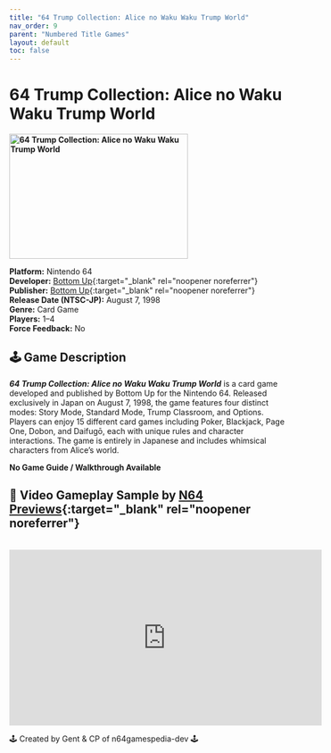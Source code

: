 ```yaml
---
title: "64 Trump Collection: Alice no Waku Waku Trump World"
nav_order: 9
parent: "Numbered Title Games"
layout: default
toc: false
---
```


# 64 Trump Collection: Alice no Waku Waku Trump World
<b>
<img src="https://raw.githubusercontent.com/TheGent/n64gamespedia/main/media/jp/64-trump-collection.png" alt="64 Trump Collection: Alice no Waku Waku Trump World" width="320" height="224" />
</b>

**Platform:** Nintendo 64  
**Developer:** [Bottom Up](https://en.wikipedia.org/w/index.php?title=Bottom_Up_(company)&action=edit&redlink=1){:target="_blank" rel="noopener noreferrer"}  
**Publisher:** [Bottom Up](https://en.wikipedia.org/w/index.php?title=Bottom_Up_(company)&action=edit&redlink=1){:target="_blank" rel="noopener noreferrer"}  
**Release Date (NTSC-JP):** August 7, 1998  
**Genre:** Card Game  
**Players:** 1–4  
**Force Feedback:** No

## 🕹️ Game Description  
<em><strong>64 Trump Collection: Alice no Waku Waku Trump World</strong></em> is a card game developed and published by Bottom Up for the Nintendo 64. Released exclusively in Japan on August 7, 1998, the game features four distinct modes: Story Mode, Standard Mode, Trump Classroom, and Options. Players can enjoy 15 different card games including Poker, Blackjack, Page One, Dobon, and Daifugō, each with unique rules and character interactions. The game is entirely in Japanese and includes whimsical characters from Alice’s world.

**No Game Guide / Walkthrough Available**  
## 🎥 Video Gameplay Sample by [N64 Previews](https://www.youtube.com/channel/UCBMuzqWDTcvPeEHaFYgfavQ){:target="_blank" rel="noopener noreferrer"}

<br />

<iframe width="560" height="315" src="https://www.youtube.com/embed/YeCUBjWT53I?start=7" title="64 Trump Collection: Alice no Waku Waku Trump World – Gameplay Sample" frameborder="0" allowfullscreen></iframe>

🕹️ Created by Gent & CP of n64gamespedia-dev 🕹️

<!-- Vault Format: n64gamespedia-dev -->
<!-- Protocol Source: _vault-specs/format-protocol.md -->
